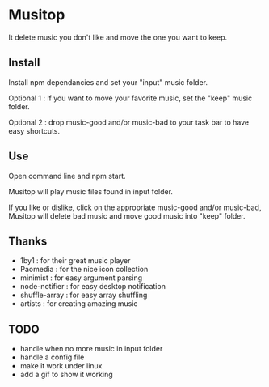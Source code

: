 # Musitop

It delete music you don't like and move the one you want to keep.


## Install

Install npm dependancies and set your "input" music folder.

Optional 1 : if you want to move your favorite music, set the "keep" music folder. 

Optional 2 : drop music-good and/or music-bad to your task bar to have easy shortcuts.


## Use

Open command line and npm start.

Musitop will play music files found in input folder.

If you like or dislike, click on the appropriate music-good and/or music-bad, Musitop will delete bad music and move good music into "keep" folder.


## Thanks

* 1by1 : for their great music player
* Paomedia : for the nice icon collection
* minimist : for easy argument parsing
* node-notifier : for easy desktop notification
* shuffle-array : for easy array shuffling
* artists : for creating amazing music


## TODO

* handle when no more music in input folder
* handle a config file
* make it work under linux
* add a gif to show it working